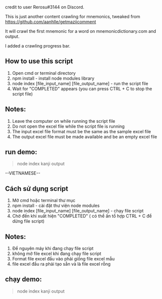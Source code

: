 credit to user Rerosu#3144 on Discord.

This is just another content crawling for mnemonics, tweaked from https://github.com/aanhlle/getmaziicomment

It will crawl the first mnemonic for a word on mnemonicdictionary.com and output.

I added a crawling progress bar.

## How to use this script
1. Open cmd or terminal directory
2. npm install - install node modules library
3. node index [file_input_name] [file_output_name] - run the script file
4. Wait for "COMPLETED" appears (you can press CTRL + C to stop the script file)


## Notes:
1. Leave the computer on while running the script file
2. Do not open the excel file while the script file is running
3. The input excel file format must be the same as the sample excel file
4. The output excel file must be made available and be an empty excel file

## run demo:
> node index kanji output

--VIETNAMESE--

## Cách sử dụng script
1. Mở cmd hoặc terminal thư mục
2. npm install - cài đặt thư viện node modules
3. node index [file_input_name] [file_output_name] - chạy file script
4. Chờ đến khi xuất hiện "COMPLETED" ( có thể ấn tổ hợp CTRL + C để dừng file script)


## Notes:
1. Để nguyên máy khi đang chạy file script
2. không mở file excel khi đang chạy file script
3. Format file excel đầu vào phải giống file excel mẫu
4. file excel đầu ra phải tạo sẵn và là file excel rỗng

## chạy demo:
> node index kanji output
